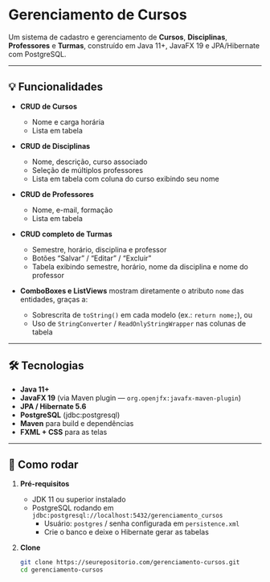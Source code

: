 # Gerenciamento de Cursos

Um sistema de cadastro e gerenciamento de **Cursos**, **Disciplinas**, **Professores** e **Turmas**, construído em Java 11+, JavaFX 19 e JPA/Hibernate com PostgreSQL.

---

## 💡 Funcionalidades

- **CRUD de Cursos**  
  - Nome e carga horária
  - Lista em tabela

- **CRUD de Disciplinas**  
  - Nome, descrição, curso associado  
  - Seleção de múltiplos professores  
  - Lista em tabela com coluna do curso exibindo seu nome  

- **CRUD de Professores**  
  - Nome, e-mail, formação  
  - Lista em tabela

- **CRUD completo de Turmas**  
  - Semestre, horário, disciplina e professor  
  - Botões “Salvar” / “Editar” / “Excluir”  
  - Tabela exibindo semestre, horário, nome da disciplina e nome do professor  

- **ComboBoxes e ListViews** mostram diretamente o atributo `nome` das entidades, graças a:
  - Sobrescrita de `toString()` em cada modelo (ex.: `return nome;`), ou
  - Uso de `StringConverter` / `ReadOnlyStringWrapper` nas colunas de tabela

---

## 🛠️ Tecnologias

- **Java 11+**  
- **JavaFX 19** (via Maven plugin — `org.openjfx:javafx-maven-plugin`)  
- **JPA / Hibernate 5.6**  
- **PostgreSQL** (jdbc:postgresql)  
- **Maven** para build e dependências  
- **FXML + CSS** para as telas

---

## 🚀 Como rodar

1. **Pré-requisitos**  
   - JDK 11 ou superior instalado  
   - PostgreSQL rodando em `jdbc:postgresql://localhost:5432/gerenciamento_cursos`  
     - Usuário: `postgres` / senha configurada em `persistence.xml`  
     - Crie o banco e deixe o Hibernate gerar as tabelas

2. **Clone**  
   ```bash
   git clone https://seurepositorio.com/gerenciamento-cursos.git
   cd gerenciamento-cursos

